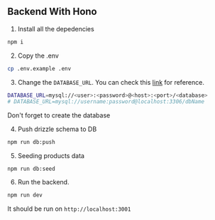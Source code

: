 ## Backend With Hono

1. Install all the depedencies

```bash
npm i
```

2. Copy the .env

```bash
cp .env.example .env
```

3. Change the `DATABASE_URL`. You can check this [link](https://orm.drizzle.team/docs/guides/mysql-local-setup#configure-database-url) for reference.

```bash
DATABASE_URL=mysql://<user>:<password>@<host>:<port>/<database>
# DATABASE_URL=mysql://username:password@localhost:3306/dbName
```
Don't forget to create the database 

4. Push drizzle schema to DB

```bash
npm run db:push
```

5. Seeding products data

```
npm run db:seed
```


6. Run the backend. 

```bash
npm run dev
```

It should be run on `http://localhost:3001`
